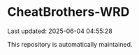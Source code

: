 # CheatBrothers-WRD

Last updated: 2025-06-04 04:55:28

This repository is automatically maintained.
